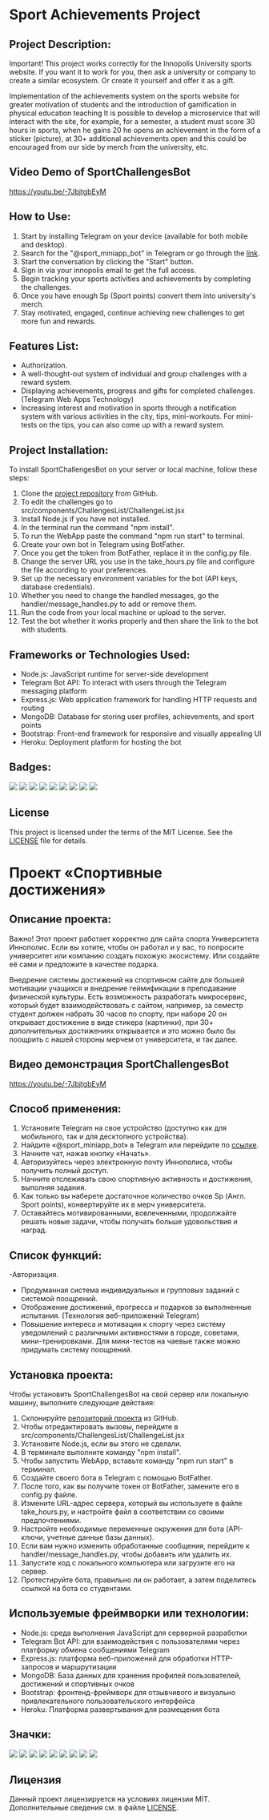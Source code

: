 # Sport Achievements Project

## Project Description:

Important! This project works correctly for the Innopolis University sports website. If you want it to work for you, then ask a university or company to create a similar ecosystem. Or create it yourself and offer it as a gift.


Implementation of the achievements system on the sports website for greater motivation of students and the introduction of gamification in physical education teaching 
It is possible to develop a microservice that will interact with the site, for example, for a semester, a student must score 30 hours in sports, when he gains 20 he opens an achievement in the form of a sticker (picture), at 30+ additional achievements open and this could be encouraged from our side by merch from the university, etc.

## Video Demo of SportChallengesBot

https://youtu.be/-7JbjtgbEyM

## How to Use:

1. Start by installing Telegram on your device (available for both mobile and desktop).
2. Search for the "@sport_miniapp_bot" in Telegram or go through the [link](https://t.me/sport_miniapp_bot).
3. Start the conversation by clicking the "Start" button.
4. Sign in via your innopolis email to get the full access.
5. Begin tracking your sports activities and achievements by completing the challenges.
6. Once you have enough Sp (Sport points) convert them into university's merch.
7. Stay motivated, engaged, continue achieving new challenges to get more fun and rewards.

## Features List:

- Authorization.
- A well-thought-out system of individual and group challenges with a reward system.
- Displaying achievements, progress and gifts for completed challenges. (Telegram Web Apps Technology)
- Increasing interest and motivation in sports through a notification system with various activities in the city, tips, mini-workouts. For mini-tests on the tips, you can also come up with a reward system.

## Project Installation:

To install SportChallengesBot on your server or local machine, follow these steps:

1. Clone the [project repository](https://github.com/IT-IS-TI/sport_miniapp) from GitHub.
2. To edit the challenges go to src/components/ChallengesList/ChallengeList.jsx
3. Install Node.js if you have not installed.
4. In the terminal run the command "npm install".
5. To run the WebApp paste the command "npm run start" to terminal.
6. Create your own bot in Telegram using BotFather.
7. Once you get the token from BotFather, replace it in the config.py file.
8. Change the server URL you use in the take_hours.py file and configure the file according to your preferences.
9. Set up the necessary environment variables for the bot (API keys, database credentials).
10. Whether you need to change the handled messages, go the handler/message_handles.py to add or remove them.
11. Run the code from your local machine or upload to the server.
12. Test the bot whether it works properly and then share the link to the bot with students.


## Frameworks or Technologies Used:

- Node.js: JavaScript runtime for server-side development
- Telegram Bot API: To interact with users through the Telegram messaging platform
- Express.js: Web application framework for handling HTTP requests and routing
- MongoDB: Database for storing user profiles, achievements, and sport points
- Bootstrap: Front-end framework for responsive and visually appealing UI
- Heroku: Deployment platform for hosting the bot

## Badges:

<img src="https://img.shields.io/badge/Telegram-2CA5E0?style=for-the-badge&logo=telegram&logoColor=white" />
<img src="https://img.shields.io/badge/Python-FFD43B?style=for-the-badge&logo=python&logoColor=blue" />
<img src="https://img.shields.io/badge/Bootstrap-563D7C?style=for-the-badge&logo=bootstrap&logoColor=white" />
<img src="https://img.shields.io/badge/Node.js-339933?style=for-the-badge&logo=nodedotjs&logoColor=white" />
<img src="https://img.shields.io/badge/Express.js-000000?style=for-the-badge&logo=express&logoColor=white" />
<img src="https://img.shields.io/badge/MongoDB-4EA94B?style=for-the-badge&logo=mongodb&logoColor=white" />
<img src="https://img.shields.io/badge/Heroku-430098?style=for-the-badge&logo=heroku&logoColor=white" />
<img src="https://img.shields.io/badge/Jira-0052CC?style=for-the-badge&logo=Jira&logoColor=white" />
<img src="https://img.shields.io/badge/GitHub-100000?style=for-the-badge&logo=github&logoColor=white" />


## License

This project is licensed under the terms of the MIT License. 
See the [LICENSE](LICENSE) file for details.



# Проект «Спортивные достижения»

## Описание проекта:

Важно! Этот проект работает корректно для сайта спорта Университета Иннополис. Если вы хотите, чтобы он работал и у вас, то попросите университет или компанию создать похожую экосистему. Или создайте её сами и предложите в качестве подарка.

Внедрение системы достижений на спортивном сайте для большей мотивации учащихся и внедрение геймификации в преподавание физической культуры.
Есть возможность разработать микросервис, который будет взаимодействовать с сайтом, например, за семестр студент должен набрать 30 часов по спорту, при наборе 20 он открывает достижение в виде стикера (картинки), при 30+ дополнительных достижениях открывается и это можно было бы поощрить с нашей стороны мерчем от университета, и так далее.

## Видео демонстрация SportChallengesBot

https://youtu.be/-7JbjtgbEyM

## Способ применения:

1. Установите Telegram на свое устройство (доступно как для мобильного, так и для десктопного устройства).
2. Найдите «@sport_miniapp_bot» в Telegram или перейдите по [ссылке](https://t.me/sport_miniapp_bot).
3. Начните чат, нажав кнопку «Начать».
4. Авторизуйтесь через электронную почту Иннополиса, чтобы получить полный доступ.
5. Начните отслеживать свою спортивную активность и достижения, выполняя задания.
6. Как только вы наберете достаточное количество очков Sp (Англ. Sport points), конвертируйте их в мерч университета.
7. Оставайтесь мотивированными, вовлеченными, продолжайте решать новые задачи, чтобы получать больше удовольствия и наград.

## Список функций:

-Авторизация.
- Продуманная система индивидуальных и групповых заданий с системой поощрений.
- Отображение достижений, прогресса и подарков за выполненные испытания. (Технология веб-приложений Telegram)
- Повышение интереса и мотивации к спорту через систему уведомлений с различными активностями в городе, советами, мини-тренировками. Для мини-тестов на чаевые также можно придумать систему поощрений.

## Установка проекта:

Чтобы установить SportChallengesBot на свой сервер или локальную машину, выполните следующие действия:
1. Склонируйте [репозиторий проекта](https://github.com/IT-IS-TI/sport_miniapp) из GitHub.
2. Чтобы отредактировать вызовы, перейдите в src/components/ChallengesList/ChallengeList.jsx
3. Установите Node.js, если вы этого не сделали.
4. В терминале выполните команду "npm install".
5. Чтобы запустить WebApp, вставьте команду "npm run start" в терминал.
6. Создайте своего бота в Telegram с помощью BotFather.
7. После того, как вы получите токен от BotFather, замените его в config.py файле.
8. Измените URL-адрес сервера, который вы используете в файле take_hours.py, и настройте файл в соответствии со своими предпочтениями.
9. Настройте необходимые переменные окружения для бота (API-ключи, учетные данные базы данных).
10. Если вам нужно изменить обработанные сообщения, перейдите к handler/message_handles.py, чтобы добавить или удалить их.
11. Запустите код с локального компьютера или загрузите его на сервер.
12. Протестируйте бота, правильно ли он работает, а затем поделитесь ссылкой на бота со студентами.

## Используемые фреймворки или технологии:

- Node.js: среда выполнения JavaScript для серверной разработки
- Telegram Bot API: для взаимодействия с пользователями через платформу обмена сообщениями Telegram
- Express.js: платформа веб-приложений для обработки HTTP-запросов и маршрутизации
- MongoDB: База данных для хранения профилей пользователей, достижений и спортивных очков
- Bootstrap: фронтенд-фреймворк для отзывчивого и визуально привлекательного пользовательского интерфейса
- Heroku: Платформа развертывания для размещения бота


## Значки:

<img src="https://img.shields.io/badge/Telegram-2CA5E0?style=for-the-badge&logo=telegram&logoColor=white" />
<img src="https://img.shields.io/badge/Python-FFD43B?style=for-the-badge&logo=python&logoColor=blue" />
<img src="https://img.shields.io/badge/Bootstrap-563D7C?style=for-the-badge&logo=bootstrap&logoColor=white" />
<img src="https://img.shields.io/badge/Node.js-339933?style=for-the-badge&logo=nodedotjs&logoColor=white" />
<img src="https://img.shields.io/badge/Express.js-000000?style=for-the-badge&logo=express&logoColor=white" />
<img src="https://img.shields.io/badge/MongoDB-4EA94B?style=for-the-badge&logo=mongodb&logoColor=white" />
<img src="https://img.shields.io/badge/Heroku-430098?style=for-the-badge&logo=heroku&logoColor=white" />
<img src="https://img.shields.io/badge/Jira-0052CC?style=for-the-badge&logo=Jira&logoColor=white" />
<img src="https://img.shields.io/badge/GitHub-100000?style=for-the-badge&logo=github&logoColor=white" />



## Лицензия

Данный проект лицензируется на условиях лицензии MIT.
Дополнительные сведения см. в файле [LICENSE](LICENSE).

